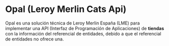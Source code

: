 # Opal (Leroy Merlin Cats Api)

Opal es una solución técnica de Leroy Merlin España (LME) para implementar una API (Interfaz de Programación de Aplicaciones) de **tiendas** con la información del referencial de entidades, debido a que el referencial de entidades no ofrece una.
